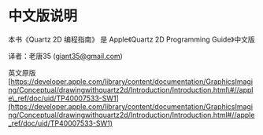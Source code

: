 # 中文版说明

本书《Quartz 2D 编程指南》 是 Apple《Quartz 2D Programming Guide》中文版


译者：老唐35 (giant35@gmail.com)

英文原版 [https://developer.apple.com/library/content/documentation/GraphicsImaging/Conceptual/drawingwithquartz2d/Introduction/Introduction.html\#//apple\_ref/doc/uid/TP40007533-SW1](https://developer.apple.com/library/content/documentation/GraphicsImaging/Conceptual/drawingwithquartz2d/Introduction/Introduction.html#//apple_ref/doc/uid/TP40007533-SW1)
